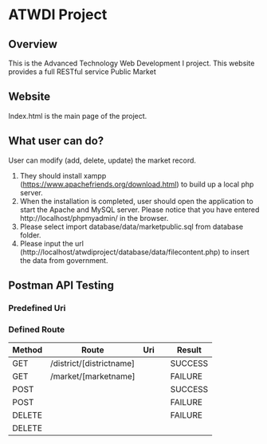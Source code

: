 # ATWDI Project

## Overview

This is the Advanced Technology Web Development I project. This website provides a full RESTful service Public Market

## Website

Index.html is the main page of the project.

## What user can do?

User can modify (add, delete, update) the market record.

1) They should install xampp (https://www.apachefriends.org/download.html) to build up a local php server.
2) When the installation is completed, user should open the application to start the Apache and MySQL server. Please notice that you have entered http://localhost/phpmyadmin/ in the browser.
3) Please select import database/data/marketpublic.sql from database folder.
4) Please input the url (http://localhost/atwdiproject/database/data/filecontent.php) to insert the data from government.

## Postman API Testing

### Predefined Uri

### Defined Route


| Method | Route                    | Uri |   | Result  |
|--------|--------------------------|-----|---|---------|
| GET    | /district/[districtname] |     |   | SUCCESS |
| GET    | /market/[marketname]     |     |   | FAILURE |
| POST   |                          |     |   | SUCCESS |
| POST   |                          |     |   | FAILURE |
| DELETE |                          |     |   | FAILURE |
| DELETE |                          |     |   |         |
